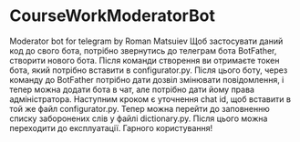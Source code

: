 # CourseWorkModeratorBot
 Moderator bot for telegram by Roman Matsuiev
Щоб застосувати даний код до свого бота, потрібно звернутись до телеграм бота BotFather, створити нового бота. Після команди створення ви отримаєте токен бота, який потрібно вставити в configurator.py. Після цього боту, через команду до BotFather потрібно дати дозвіл змінювати повідомлення, і тепер можна додати бота в чат, але потрібно дати йому права адміністратора. Наступним кроком є уточнення chat id, щоб вставити в той же файл configurator.py. Тепер можна перейти до заповненню списку заборонених слів у файлі dictionary.py. Після цього можна переходити до експлуатації. Гарного користування!
